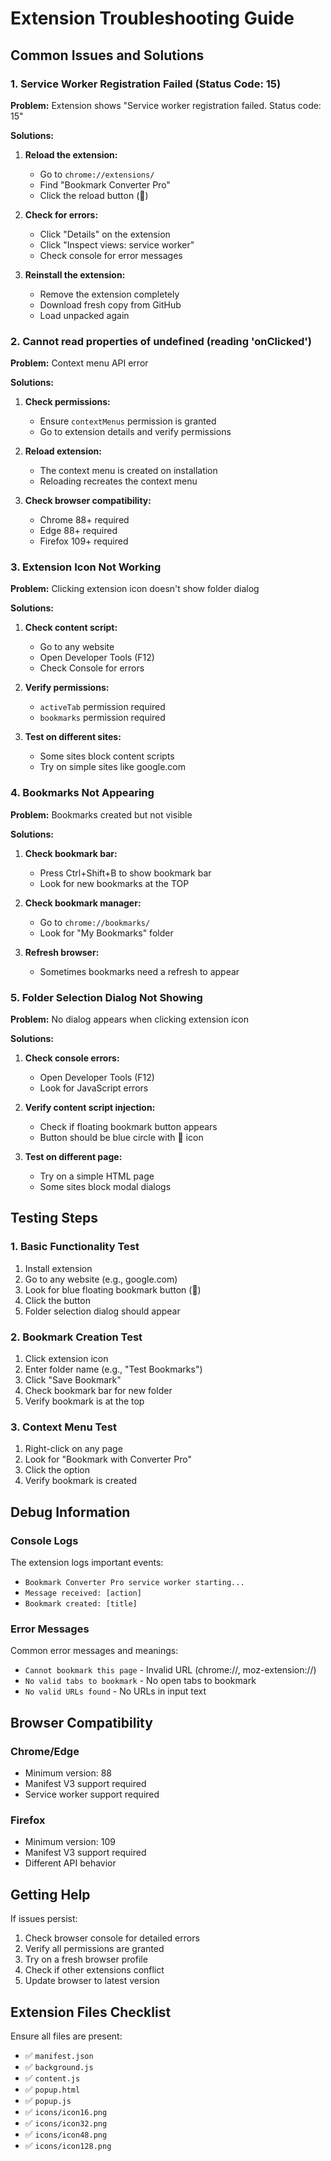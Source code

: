# Extension Troubleshooting Guide

## Common Issues and Solutions

### 1. Service Worker Registration Failed (Status Code: 15)

**Problem:** Extension shows "Service worker registration failed. Status code: 15"

**Solutions:**
1. **Reload the extension:**
   - Go to `chrome://extensions/`
   - Find "Bookmark Converter Pro"
   - Click the reload button (🔄)

2. **Check for errors:**
   - Click "Details" on the extension
   - Click "Inspect views: service worker"
   - Check console for error messages

3. **Reinstall the extension:**
   - Remove the extension completely
   - Download fresh copy from GitHub
   - Load unpacked again

### 2. Cannot read properties of undefined (reading 'onClicked')

**Problem:** Context menu API error

**Solutions:**
1. **Check permissions:**
   - Ensure `contextMenus` permission is granted
   - Go to extension details and verify permissions

2. **Reload extension:**
   - The context menu is created on installation
   - Reloading recreates the context menu

3. **Check browser compatibility:**
   - Chrome 88+ required
   - Edge 88+ required
   - Firefox 109+ required

### 3. Extension Icon Not Working

**Problem:** Clicking extension icon doesn't show folder dialog

**Solutions:**
1. **Check content script:**
   - Go to any website
   - Open Developer Tools (F12)
   - Check Console for errors

2. **Verify permissions:**
   - `activeTab` permission required
   - `bookmarks` permission required

3. **Test on different sites:**
   - Some sites block content scripts
   - Try on simple sites like google.com

### 4. Bookmarks Not Appearing

**Problem:** Bookmarks created but not visible

**Solutions:**
1. **Check bookmark bar:**
   - Press Ctrl+Shift+B to show bookmark bar
   - Look for new bookmarks at the TOP

2. **Check bookmark manager:**
   - Go to `chrome://bookmarks/`
   - Look for "My Bookmarks" folder

3. **Refresh browser:**
   - Sometimes bookmarks need a refresh to appear

### 5. Folder Selection Dialog Not Showing

**Problem:** No dialog appears when clicking extension icon

**Solutions:**
1. **Check console errors:**
   - Open Developer Tools (F12)
   - Look for JavaScript errors

2. **Verify content script injection:**
   - Check if floating bookmark button appears
   - Button should be blue circle with 🔖 icon

3. **Test on different page:**
   - Try on a simple HTML page
   - Some sites block modal dialogs

## Testing Steps

### 1. Basic Functionality Test
1. Install extension
2. Go to any website (e.g., google.com)
3. Look for blue floating bookmark button (🔖)
4. Click the button
5. Folder selection dialog should appear

### 2. Bookmark Creation Test
1. Click extension icon
2. Enter folder name (e.g., "Test Bookmarks")
3. Click "Save Bookmark"
4. Check bookmark bar for new folder
5. Verify bookmark is at the top

### 3. Context Menu Test
1. Right-click on any page
2. Look for "Bookmark with Converter Pro"
3. Click the option
4. Verify bookmark is created

## Debug Information

### Console Logs
The extension logs important events:
- `Bookmark Converter Pro service worker starting...`
- `Message received: [action]`
- `Bookmark created: [title]`

### Error Messages
Common error messages and meanings:
- `Cannot bookmark this page` - Invalid URL (chrome://, moz-extension://)
- `No valid tabs to bookmark` - No open tabs to bookmark
- `No valid URLs found` - No URLs in input text

## Browser Compatibility

### Chrome/Edge
- Minimum version: 88
- Manifest V3 support required
- Service worker support required

### Firefox
- Minimum version: 109
- Manifest V3 support required
- Different API behavior

## Getting Help

If issues persist:
1. Check browser console for detailed errors
2. Verify all permissions are granted
3. Try on a fresh browser profile
4. Check if other extensions conflict
5. Update browser to latest version

## Extension Files Checklist

Ensure all files are present:
- ✅ `manifest.json`
- ✅ `background.js`
- ✅ `content.js`
- ✅ `popup.html`
- ✅ `popup.js`
- ✅ `icons/icon16.png`
- ✅ `icons/icon32.png`
- ✅ `icons/icon48.png`
- ✅ `icons/icon128.png`
